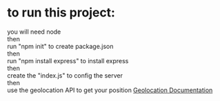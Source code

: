 <h1>to run this project:</h1>

<p> you will need node<br/> 
then<br/>
run "npm init" to create package.json<br/>
then<br/>
run "npm install express" to install express<br/>
then<br/>
create the "index.js" to config the server<br/>
then <br/>
use the geolocation API to get your position <a href="https://developer.mozilla.org/en-US/docs/Web/API/Geolocation_API/Using_the_Geolocation_API">Geolocation Documentation</a><br/>
</p>
